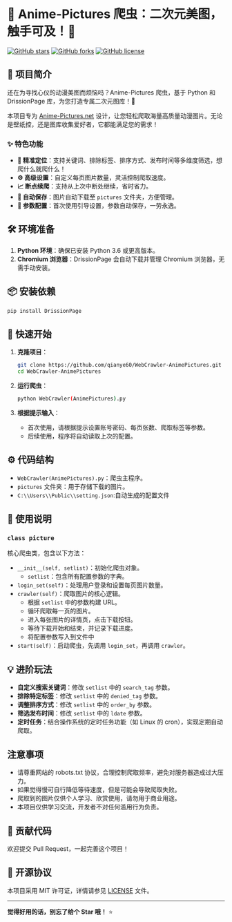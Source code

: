 # 🌸 Anime-Pictures 爬虫：二次元美图，触手可及！🌸

[![GitHub stars](https://img.shields.io/github/stars/qianye60/WebCrawler-AnimePictures.svg?style=social&label=Star&maxAge=2592000)](https://github.com/qianye60/WebCrawler-AnimePictures/stargazers/)
[![GitHub forks](https://img.shields.io/github/forks/qianye60/WebCrawler-AnimePictures.svg?style=social&label=Fork&maxAge=2592000)](https://github.com/qianye60/WebCrawler-AnimePictures/network/)
[![GitHub license](https://img.shields.io/github/license/qianye60/WebCrawler-AnimePictures.svg)](https://github.com/qianye60/WebCrawler-AnimePictures/blob/master/LICENSE)

## 🌟 项目简介

还在为寻找心仪的动漫美图而烦恼吗？Anime-Pictures 爬虫，基于 Python 和 DrissionPage 库，为您打造专属二次元图库！🚀

本项目专为 [Anime-Pictures.net](https://anime-pictures.net/) 设计，让您轻松爬取海量高质量动漫图片。无论是壁纸控，还是图库收集爱好者，它都能满足您的需求！

### ✨ 特色功能

*   **🎯 精准定位**：支持关键词、排除标签、排序方式、发布时间等多维度筛选，想爬什么就爬什么！
*   **⚙️ 高级设置**：自定义每页图片数量，灵活控制爬取速度。
*   **📈 断点续爬**：支持从上次中断处继续，省时省力。
*   **💾 自动保存**：图片自动下载至 `pictures` 文件夹，方便管理。
*   **📝 参数配置**：首次使用引导设置，参数自动保存，一劳永逸。

## 🛠️ 环境准备

1.  **Python 环境**：确保已安装 Python 3.6 或更高版本。
2.  **Chromium 浏览器**：DrissionPage 会自动下载并管理 Chromium 浏览器，无需手动安装。

## 📦 安装依赖

```bash
pip install DrissionPage
```

## 🚀 快速开始

1.  **克隆项目**：

    ```bash
    git clone https://github.com/qianye60/WebCrawler-AnimePictures.git
    cd WebCrawler-AnimePictures
    ```

2.  **运行爬虫**：

    ```bash
    python WebCrawler(AnimePictures).py
    ```

3.  **根据提示输入**：

    *   首次使用，请根据提示设置账号密码、每页张数、爬取标签等参数。
    *   后续使用，程序将自动读取上次的配置。

## ⚙️ 代码结构

*   `WebCrawler(AnimePictures).py`：爬虫主程序。
*   `pictures` 文件夹：用于存储下载的图片。
*   `C:\\Users\\Public\\setting.json`:自动生成的配置文件
## 📝 使用说明

### `class picture`

核心爬虫类，包含以下方法：

*   `__init__(self, setlist)`：初始化爬虫对象。
    *   `setlist`：包含所有配置参数的字典。
*   `login_set(self)`：处理用户登录和设置每页图片数量。
*   `crawler(self)`：爬取图片的核心逻辑。
    *   根据 `setlist` 中的参数构建 URL。
    *   循环爬取每一页的图片。
    *   进入每张图片的详情页，点击下载按钮。
    *   等待下载开始和结束，并记录下载进度。
    *   将配置参数写入到文件中
*   `start(self)`：启动爬虫，先调用 `login_set`，再调用 `crawler`。

## 💡 进阶玩法

*   **自定义搜索关键词**：修改 `setlist` 中的 `search_tag` 参数。
*   **排除特定标签**：修改 `setlist` 中的 `denied_tag` 参数。
*   **调整排序方式**：修改 `setlist` 中的 `order_by` 参数。
*   **筛选发布时间**：修改 `setlist` 中的 `ldate` 参数。
*   **定时任务**：结合操作系统的定时任务功能（如 Linux 的 cron），实现定期自动爬取。

##  注意事项

*   请尊重网站的 robots.txt 协议，合理控制爬取频率，避免对服务器造成过大压力。
*   如果觉得慢可自行降低等待速度，但是可能会导致爬取失败。
*   爬取到的图片仅供个人学习、欣赏使用，请勿用于商业用途。
*   本项目仅供学习交流，开发者不对任何滥用行为负责。

## 🤝 贡献代码

欢迎提交 Pull Request，一起完善这个项目！

## 📜 开源协议

本项目采用 MIT 许可证，详情请参见 [LICENSE](LICENSE) 文件。

---

**觉得好用的话，别忘了给个 Star 哦！** ⭐
